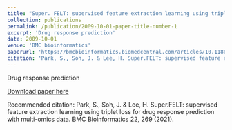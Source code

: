 ```yaml
---
title: "Super. FELT: supervised feature extraction learning using triplet loss for drug response prediction with multi-omics data"
collection: publications
permalink: /publication/2009-10-01-paper-title-number-1
excerpt: 'Drug response prediction'
date: 2009-10-01
venue: 'BMC bioinformatics'
paperurl: 'https://bmcbioinformatics.biomedcentral.com/articles/10.1186/s12859-021-04146-z'
citation: 'Park, S., Soh, J. & Lee, H. Super.FELT: supervised feature extraction learning using triplet loss for drug response prediction with multi-omics data. BMC Bioinformatics 22, 269 (2021).'
---
```

Drug response prediction

[Download paper here](https://bmcbioinformatics.biomedcentral.com/articles/10.1186/s12859-021-04146-z)

Recommended citation: Park, S., Soh, J. & Lee, H. Super.FELT: supervised feature extraction learning using triplet loss for drug response prediction with multi-omics data. BMC Bioinformatics 22, 269 (2021).
